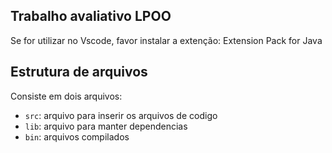 ## Trabalho avaliativo LPOO

Se for utilizar no Vscode, favor instalar a extenção: Extension Pack for Java

## Estrutura de arquivos

Consiste em dois arquivos:

- `src`: arquivo para inserir os arquivos de codigo
- `lib`: arquivo para manter dependencias
- `bin`: arquivos compilados
